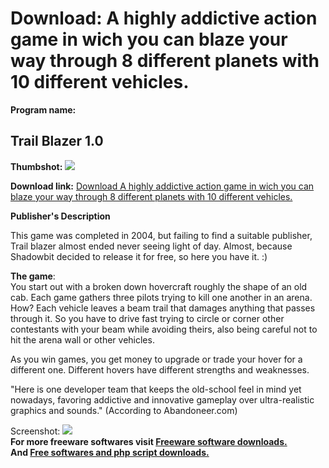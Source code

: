 # Download: A highly addictive action game in wich you can blaze your way through 8 different planets with 10 different vehicles.

**Program name:**

## Trail Blazer 1.0

  
**Thumbshot:** ![](http://www.freewarefiles.com/screenshot/trailblazergame_md.jpg)   
  
**Download link:** [Download A highly addictive action game in wich you can blaze your way through 8 different planets with 10 different vehicles.](http://freesoftwares.boysofts.com/Trail-Blazer_program_27795.html)  
  


**Publisher's Description**  
  


This game was completed in 2004, but failing to find a suitable publisher, Trail blazer almost ended never seeing light of day. Almost, because Shadowbit decided to release it for free, so here you have it. :) 

**The game**:  
You start out with a broken down hovercraft roughly the shape of an old cab. Each game gathers three pilots trying to kill one another in an arena. How? Each vehicle leaves a beam trail that damages anything that passes through it. So you have to drive fast trying to circle or corner other contestants with your beam while avoiding theirs, also being careful not to hit the arena wall or other vehicles.

As you win games, you get money to upgrade or trade your hover for a different one. Different hovers have different strengths and weaknesses.

"Here is one developer team that keeps the old-school feel in mind yet nowadays, favoring addictive and innovative gameplay over ultra-realistic graphics and sounds." (According to Abandoneer.com)

  
  
Screenshot: ![](http://www.freewarefiles.com/screenshot/trailblazergame.jpg)   
**For more freeware softwares visit [Freeware software downloads.](http://freesoftwares.boysofts.com/)**   
**And [Free softwares and php script downloads.](http://www.boysofts.com/)**
